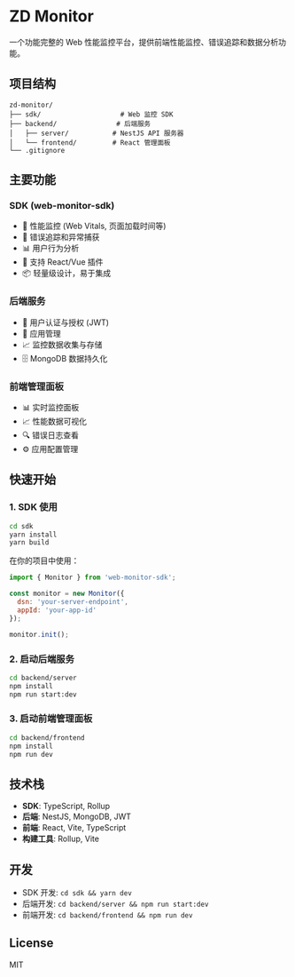 # ZD Monitor

一个功能完整的 Web 性能监控平台，提供前端性能监控、错误追踪和数据分析功能。

## 项目结构

```
zd-monitor/
├── sdk/                    # Web 监控 SDK
├── backend/               # 后端服务
│   ├── server/           # NestJS API 服务器
│   └── frontend/         # React 管理面板
└── .gitignore
```

## 主要功能

### SDK (web-monitor-sdk)
- 🚀 性能监控 (Web Vitals, 页面加载时间等)
- 🐛 错误追踪和异常捕获
- 📊 用户行为分析
- 🔌 支持 React/Vue 插件
- 📦 轻量级设计，易于集成

### 后端服务
- 🔐 用户认证与授权 (JWT)
- 📱 应用管理
- 📈 监控数据收集与存储
- 🗄️ MongoDB 数据持久化

### 前端管理面板
- 📊 实时监控面板
- 📈 性能数据可视化
- 🔍 错误日志查看
- ⚙️ 应用配置管理

## 快速开始

### 1. SDK 使用

```bash
cd sdk
yarn install
yarn build
```

在你的项目中使用：

```javascript
import { Monitor } from 'web-monitor-sdk';

const monitor = new Monitor({
  dsn: 'your-server-endpoint',
  appId: 'your-app-id'
});

monitor.init();
```

### 2. 启动后端服务

```bash
cd backend/server
npm install
npm run start:dev
```

### 3. 启动前端管理面板

```bash
cd backend/frontend
npm install
npm run dev
```

## 技术栈

- **SDK**: TypeScript, Rollup
- **后端**: NestJS, MongoDB, JWT
- **前端**: React, Vite, TypeScript
- **构建工具**: Rollup, Vite

## 开发

- SDK 开发: `cd sdk && yarn dev`
- 后端开发: `cd backend/server && npm run start:dev`
- 前端开发: `cd backend/frontend && npm run dev`

## License

MIT